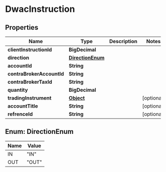 

# DwacInstruction


## Properties

| Name | Type | Description | Notes |
|------------ | ------------- | ------------- | -------------|
|**clientInstructionId** | **BigDecimal** |  |  |
|**direction** | [**DirectionEnum**](#DirectionEnum) |  |  |
|**accountId** | **String** |  |  |
|**contraBrokerAccountId** | **String** |  |  |
|**contraBrokerTaxId** | **String** |  |  |
|**quantity** | **BigDecimal** |  |  |
|**tradingInstrument** | [**Object**](Object.md) |  |  [optional] |
|**accountTitle** | **String** |  |  [optional] |
|**refrenceId** | **String** |  |  [optional] |



## Enum: DirectionEnum

| Name | Value |
|---- | -----|
| IN | &quot;IN&quot; |
| OUT | &quot;OUT&quot; |



